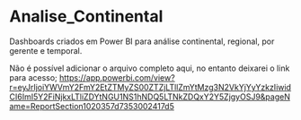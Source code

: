 # Analise_Continental
Dashboards criados em Power BI para análise continental, regional, por gerente e temporal.

Não é possível adicionar o arquivo completo aqui, no entanto deixarei o link para acesso;
https://app.powerbi.com/view?r=eyJrIjoiYWVmY2FmY2EtZTMyZS00ZTZjLTllZmYtMzg3N2VkYjYyYzkzIiwidCI6ImI5Y2FiNjkxLTliZDYtNGU1NS1hNDQ5LTNkZDQxY2Y5ZjgyOSJ9&pageName=ReportSection1020357d7353002417d5
